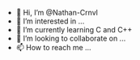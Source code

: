 - 👋 Hi, I’m @Nathan-Crnvl
- 👀 I’m interested in ...
- 🌱 I’m currently learning C and C++
- 💞️ I’m looking to collaborate on ...
- 📫 How to reach me ...

<!---
Chatdors/Chatdors is a ✨ special ✨ repository because its `README.md` (this file) appears on your GitHub profile.
You can click the Preview link to take a look at your changes.
--->
